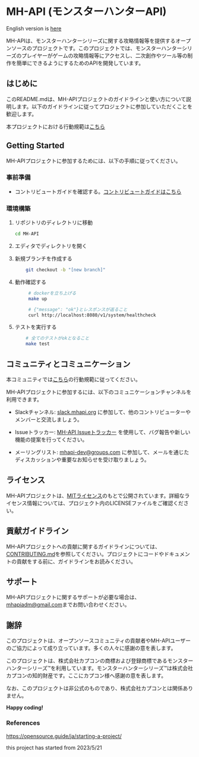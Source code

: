 # MH-API (モンスターハンターAPI)

English version is [here](./README_EN.md)

MH-APIは、モンスターハンターシリーズに関する攻略情報等を提供するオープンソースのプロジェクトです。このプロジェクトでは、モンスターハンターシリーズのプレイヤーがゲームの攻略情報等にアクセスし、二次創作やツール等の制作を簡単にできるようにするためのAPIを開発しています。

## はじめに

このREADME.mdは、MH-APIプロジェクトのガイドラインと使い方について説明します。以下のガイドラインに従ってプロジェクトに参加していただくことを歓迎します。

本プロジェクトにおける行動規範は[こちら](./CODE_OF_CONDUCT_JA.md)

## Getting Started

MH-APIプロジェクトに参加するためには、以下の手順に従ってください。

### 事前準備

- コントリビュートガイドを確認する。[コントリビュートガイドはこちら](./CONTRIBUTING_JA.md)

### 環境構築

1. リポジトリのディレクトリに移動

    ```bash
    cd MH-API
    ```

2. エディタでディレクトリを開く
3. 新規ブランチを作成する

    ```bash
        git checkout -b "[new branch]"
    ```

4. 動作確認する

   ```bash
        # dockerを立ち上げる
        make up

        # {"message": "ok"}とレスポンスが返ること
        curl http://localhost:8080/v1/system/healthcheck
   ```

5. テストを実行する

    ```bash
        # 全てのテストがokとなること
        make test
    ```

## コミュニティとコミュニケーション

本コミュニティでは[こちら](./CODE_OF_CONDUCT_JA.md)の行動規範に従ってください。

MH-APIプロジェクトに参加するには、以下のコミュニケーションチャンネルを利用できます。

- Slackチャンネル: [slack.mhapi.org](https://mh-api.slack.com) に参加して、他のコントリビューターやメンバーと交流しましょう。

- Issueトラッカー: [MH-API Issueトラッカー](https://github.com/o-ga09/MH-API/issues) を使用して、バグ報告や新しい機能の提案を行ってください。

- メーリングリスト: [mhapi-dev@groups.com](mailto:mhapiadm@gmail.com) に参加して、メールを通じたディスカッションや重要なお知らせを受け取りましょう。

## ライセンス

MH-APIプロジェクトは、[MITライセンス](https://opensource.org/licenses/MIT)のもとで公開されています。詳細なライセンス情報については、プロジェクト内のLICENSEファイルをご確認ください。

## 貢献ガイドライン

MH-APIプロジェクトへの貢献に関するガイドラインについては、[CONTRIBUTING.md](./CONTRIBUTING_JA.md)を参照してください。プロジェクトにコードやドキュメントの貢献をする前に、ガイドラインをお読みください。

## サポート

MH-APIプロジェクトに関するサポートが必要な場合は、[mhapiadm@gmail.com](mailto:mhapiadm@gmail.com)までお問い合わせください。

## 謝辞

このプロジェクトは、オープンソースコミュニティの貢献者やMH-APIユーザーのご協力によって成り立っています。多くの人々に感謝の意を表します。

<!-- プロジェクトの詳細や最新情報については、[MH-API公式ウェブサイト](https://mhapi.org)をご覧ください。 -->

このプロジェクトは、株式会社カプコンの商標および登録商標であるモンスターハンターシリーズ™を利用しています。モンスターハンターシリーズ™は株式会社カプコンの知的財産です。ここにカプコン様へ感謝の意を表します。

なお、このプロジェクトは非公式のものであり、株式会社カプコンとは関係ありません。

**Happy coding!**

### References

<https://opensource.guide/ja/starting-a-project/>

this project has started from 2023/5/21
